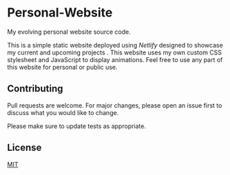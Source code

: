 # Personal-Website

My evolving personal website source code. 

This is a simple static website deployed using _Netlify_ designed to showcase my current and upcoming projects . This website uses my own custom CSS stylesheet and JavaScript to display animations. Feel free to use any part of this website for personal or public use.

## Contributing

Pull requests are welcome. For major changes, please open an issue first
to discuss what you would like to change.

Please make sure to update tests as appropriate.

## License

[MIT](https://choosealicense.com/licenses/mit/)
